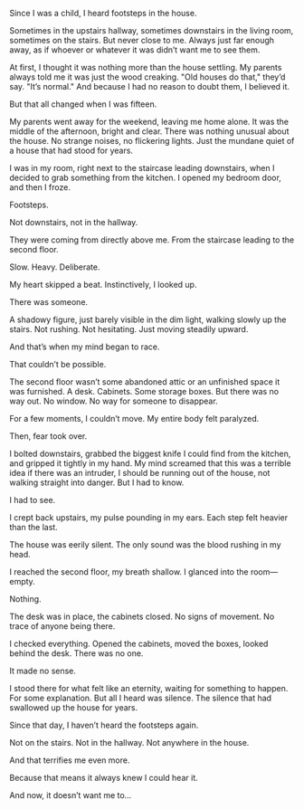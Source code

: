 Since I was a child, I heard footsteps in the house.

Sometimes in the upstairs hallway, sometimes downstairs in the living room, sometimes on the stairs. But never close to me. Always just far enough away, as if whoever or whatever it was didn’t want me to see them.

At first, I thought it was nothing more than the house settling. My parents always told me it was just the wood creaking. "Old houses do that," they’d say. "It’s normal." And because I had no reason to doubt them, I believed it.

But that all changed when I was fifteen.

My parents went away for the weekend, leaving me home alone. It was the middle of the afternoon, bright and clear. There was nothing unusual about the house. No strange noises, no flickering lights. Just the mundane quiet of a house that had stood for years.

I was in my room, right next to the staircase leading downstairs, when I decided to grab something from the kitchen. I opened my bedroom door, and then I froze.

Footsteps.

Not downstairs, not in the hallway.

They were coming from directly above me. From the staircase leading to the second floor.

Slow. Heavy. Deliberate.

My heart skipped a beat. Instinctively, I looked up.

There was someone.

A shadowy figure, just barely visible in the dim light, walking slowly up the stairs. Not rushing. Not hesitating. Just moving steadily upward.

And that’s when my mind began to race.

That couldn’t be possible.

The second floor wasn’t some abandoned attic or an unfinished space it was furnished. A desk. Cabinets. Some storage boxes. But there was no way out. No window. No way for someone to disappear.

For a few moments, I couldn’t move. My entire body felt paralyzed.

Then, fear took over.

I bolted downstairs, grabbed the biggest knife I could find from the kitchen, and gripped it tightly in my hand. My mind screamed that this was a terrible idea if there was an intruder, I should be running out of the house, not walking straight into danger. But I had to know.

I had to see.

I crept back upstairs, my pulse pounding in my ears. Each step felt heavier than the last.

The house was eerily silent. The only sound was the blood rushing in my head.

I reached the second floor, my breath shallow. I glanced into the room—empty.

Nothing.

The desk was in place, the cabinets closed. No signs of movement. No trace of anyone being there.

I checked everything. Opened the cabinets, moved the boxes, looked behind the desk. There was no one.

It made no sense.

I stood there for what felt like an eternity, waiting for something to happen. For some explanation. But all I heard was silence. The silence that had swallowed up the house for years.

Since that day, I haven’t heard the footsteps again.

Not on the stairs. Not in the hallway. Not anywhere in the house.

And that terrifies me even more.

Because that means it always knew I could hear it.

And now, it doesn’t want me to…